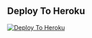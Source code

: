 ## Deploy To Heroku

[![Deploy To Heroku](https://www.herokucdn.com/deploy/button.svg)](https://heroku.com/deploy?template=https://github.com/AnkitShakya95/ALEXA)
